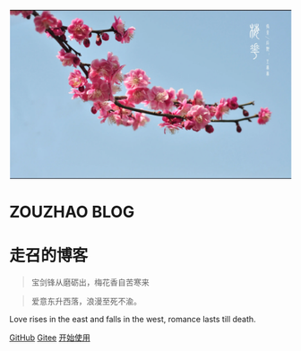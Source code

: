 <!-- _coverpage.md -->


![456789456](images/456789456.png)

# **ZOUZHAO BLOG**

# **走召的博客**

>  宝剑锋从磨砺出，梅花香自苦寒来

 > 爱意东升西落，浪漫至死不渝。

Love rises in the east and falls in the west, romance lasts till death.

[GitHub](https://github.com/zouzhaozzzz )		[Gitee](https://gitee.com/zouzhaoz) 	[开始使用](/README.md)











